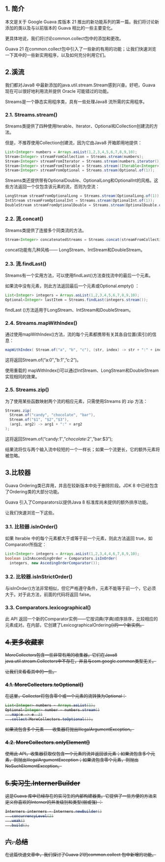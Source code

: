 ## 1. 简介

本文是关于 Google Guava 库版本 21 推出的新功能系列的第一篇。我们将讨论新添加的类以及与以前版本的 Guava 相比的一些主要变化。

更具体地说，我们将讨论common.collect包中的添加和更改。

Guava 21 在common.collect包中引入了一些新的有用的功能；让我们快速浏览一下其中的一些新实用程序，以及如何充分利用它们。

## 2.溪流

我们都对Java8 中最新添加的java.util.stream.Stream感到兴奋。好吧，Guava 现在可以很好地利用流并提供 Oracle 可能错过的功能。

Streams是一个静态实用程序类，具有一些处理Java8 流所需的实用程序。

### 2.1. Streams.stream()

Streams类提供了四种使用Iterable、Iterator、Optional和Collection创建流的方法。

但是，不推荐使用Collection创建流，因为它由Java8 开箱即用地提供：

```java
List<Integer> numbers = Arrays.asList(1,2,3,4,5,6,7,8,9,10);
Stream<Integer> streamFromCollection = Streams.stream(numbers);
Stream<Integer> streamFromIterator = Streams.stream(numbers.iterator());
Stream<Integer> streamFromIterable = Streams.stream((Iterable<Integer>) numbers);
Stream<Integer> streamFromOptional = Streams.stream(Optional.of(1));

```

Streams类还提供带有OptionalDouble、OptionalLong和OptionalInt的风格。这些方法返回一个仅包含该元素的流，否则为空流：

```java
LongStream streamFromOptionalLong = Streams.stream(OptionalLong.of(1));
IntStream streamFromOptionalInt = Streams.stream(OptionalInt.of(1));
DoubleStream streamFromOptionalDouble = Streams.stream(OptionalDouble.of(1.0));
```

### 2.2. 流.concat()

Streams类提供了连接多个同类流的方法。

```java
Stream<Integer> concatenatedStreams = Streams.concat(streamFromCollection, streamFromIterable,streamFromIterator);
```

concat功能有几种风格—— LongStream、IntStream和DoubleStream。

### 2.3. 流.findLast()

Streams有一个实用方法，可以使用findLast()方法查找流中的最后一个元素。

如果流中没有元素，则此方法返回最后一个元素或Optional.empty() ：

```java
List<Integer> integers = Arrays.asList(1,2,3,4,5,6,7,8,9,10);
Optional<Integer> lastItem = Streams.findLast(integers.stream());
```

findLast ()方法适用于LongStream、IntStream和DoubleStream。

### 2.4. Streams.mapWithIndex()

通过使用mapWithIndex()方法，流的每个元素都携带有关其各自位置(索引)的信息：

```java
mapWithIndex( Stream.of("a", "b", "c"), (str, index) -> str + ":" + index)
```

这将返回Stream.of(“a:0″,”b:1″,”c:2”)。

使用重载的 mapWithIndex()可以通过IntStream、LongStream和DoubleStream实现相同的效果。

### 2.5. Streams.zip()

为了使用某些函数映射两个流的相应元素，只需使用Streams 的 zip 方法：

```java
Streams.zip(
  Stream.of("candy", "chocolate", "bar"),
  Stream.of("$1", "$2","$3"),
  (arg1, arg2) -> arg1 + ":" + arg2
);
```

这将返回Stream.of(“candy:$1″,”chocolate:$2″,”bar:$3”);

结果流将仅与两个输入流中较短的一个一样长；如果一个流更长，它的额外元素将被忽略。

## 3.比较器

Guava Ordering类已弃用，并且在较新版本中处于删除阶段。JDK 8 中已经包含了Ordering类的大部分功能。

Guava 引入了Comparators以提供Java 8 标准库尚未提供的额外排序功能。

让我们快速浏览一下这些。

### 3.1. 比较器.isInOrder()

如果 Iterable 中的每个元素都大于或等于前一个元素，则此方法返回 true，如Comparator所指定：

```java
List<Integer> integers = Arrays.asList(1,2,3,4,4,6,7,8,9,10);
boolean isInAscendingOrder = Comparators.isInOrder(
  integers, new AscedingOrderComparator());
```

### 3.2. 比较器.isInStrictOrder()

与isInOrder()方法非常相似，但它严格遵守条件，元素不能等于前一个，它必须大于。对于此方法，前面的代码将返回 false。

### 3.3. Comparators.lexicographical()

此 API 返回一个新的Comparator实例——它按词典(字典)顺序排序，比较相应的元素成对。在内部，它创建了LexicographicalOrdering<S>()的一个新实例。

## 4.更多收藏家

MoreCollectors包含一些非常有用的收集器，它们在Java8 java.util.stream.Collectors中不存在，并且与com.google.common类型无关。

让我们来看看其中的一些。

### 4.1. MoreCollectors.toOptional()

在这里，Collector将包含零个或一个元素的流转换为Optional：

```java
List<Integer> numbers = Arrays.asList(1);
Optional<Integer> number = numbers.stream()
  .map(e -> e  2)
  .collect(MoreCollectors.toOptional());
```

如果流包含多个元素——收集器将抛出IllegalArgumentException。


### 4.2. MoreCollectors.onlyElement()

使用此 API，收集器获取仅包含一个元素的流并返回该元素；如果流包含多个元素，则抛出IllegalArgumentException；如果流包含零个元素，则抛出NoSuchElementException。

## 5.实习生.InternerBuilder

这是Guava 库中已经存在的实习生的内部构建器类。它提供了一些方便的方法来定义你喜欢的Interner的并发级别和类型(弱或强) ：

```java
Interners interners = Interners.newBuilder()
  .concurrencyLevel(2)
  .weak()
  .build();
```

## 六. 总结

在这篇快速文章中，我们探讨了Guava 21的common.collect 包中新增的功能。